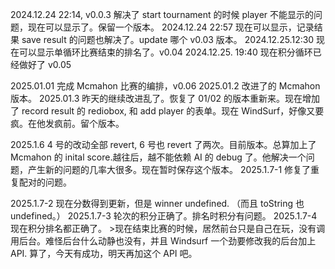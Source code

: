 2024.12.24 22:14, v0.0.3 解决了 start tournament 的时候 player 不能显示的问题，现在可以显示了。保留一个版本。
2024.12.24 22:57 现在可以显示，记录结果 save result 的问题也解决了。update 哪个 v0.03 版本。
2024.12.25.12:30 现在可以显示单循环比赛结束的排名了。v0.04
2024.12.25. 19:40 现在积分循环已经做好了 v0.05

2025.01.01 完成 Mcmahon 比赛的编排，v0.06
2025.01.2 改进了的 Mcmahon 版本。
2025.01.3 昨天的继续改进乱了。恢复了 01/02 的版本重新来。现在增加了 record result 的 rediobox, 和 add player 的表单。现在 WindSurf，好像又要疯。在他发疯前。留个版本。

2025.1.6 4 号的改动全部 revert, 6 号也 revert 了两次。目前版本。总算加上了 Mcmahon 的 inital score.越往后，越不能依赖 AI 的 debug 了。他解决一个问题，产生新的问题的几率大很多。现在暂时保存这个版本。
2025.1.7-1 修复了重复配对的问题。

2025.1.7-2 现在分数得到更新，但是 winner undefined. （而且 toString 也 undefined。）
2025.1.7-3 轮次的积分正确了。排名时积分有问题。
2025.1.7-4 现在积分排名都正确了。 >现在结束比赛的时候，居然前台只是自己在玩，没有调用后台。难怪后台什么动静也没有，并且 Windsurf 一个劲要修改我的后台加上 API.
算了，今天有成功，明天再加这个 API 吧。
